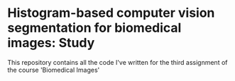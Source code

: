 # Histogram-based computer vision segmentation for biomedical images: Study
This repository contains all the code I've written for the third assignment of the course 'Biomedical Images' 
